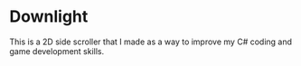 # Downlight
This is a 2D side scroller that I made as a way to improve my C# coding and game development skills. 
